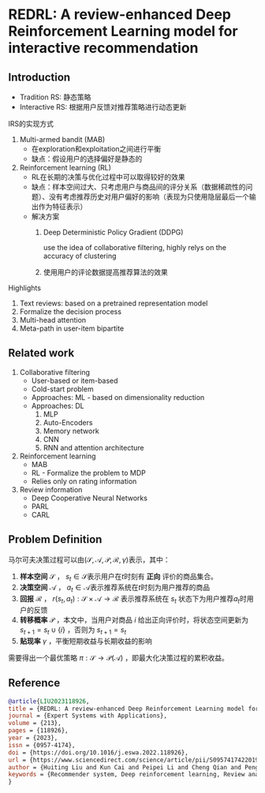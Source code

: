 # REDRL: A review-enhanced Deep Reinforcement Learning model for interactive recommendation

## Introduction

* Tradition RS: 静态策略
* Interactive RS: 根据用户反馈对推荐策略进行动态更新

IRS的实现方式

1. Multi-armed bandit (MAB)
    * 在exploration和exploitation之间进行平衡
    * 缺点：假设用户的选择偏好是静态的
2. Reinforcement learning (RL)
    * RL在长期的决策与优化过程中可以取得较好的效果
    * 缺点：样本空间过大、只考虑用户与商品间的评分关系（数据稀疏性的问题）、没有考虑推荐历史对用户偏好的影响（表现为只使用隐层最后一个输出作为特征表示）
    * 解决方案
        1. Deep Deterministic Policy Gradient (DDPG)

            use the idea of collaborative filtering, highly relys on the accuracy of clustering

        2. 使用用户的评论数据提高推荐算法的效果

Highlights

1. Text reviews: based on a pretrained representation model
2. Formalize the decision process
3. Multi-head attention
4. Meta-path in user-item bipartite

## Related work

1. Collaborative filtering
    * User-based or item-based
    * Cold-start problem
    * Approaches: ML - based on dimensionality reduction
    * Approaches: DL
        1. MLP
        2. Auto-Encoders
        3. Memory network
        4. CNN
        5. RNN and attention architecture
2. Reinforcement learning
    * MAB
    * RL - Formalize the problem to MDP
    * Relies only on rating information
3. Review information
    * Deep Cooperative Neural Networks
    * PARL
    * CARL

## Problem Definition

马尔可夫决策过程可以由$\left(\mathcal S, \mathcal A, \mathcal P, \mathcal R, \gamma\right)$表示，其中：

1. **样本空间** $\mathcal S$ ， $s_t\in \mathcal S$表示用户在$t$时刻有 **正向** 评价的商品集合。
2. **决策空间** $\mathcal A$ ， $a_t\in \mathcal A$表示推荐系统在$t$时刻为用户推荐的商品
3. **回报** $\mathcal R$ ， $r(s_t, a_t): \mathcal S\times \mathcal A\rightarrow \mathcal R$ 表示推荐系统在 $s_t$ 状态下为用户推荐$a_t$时用户的反馈
4. **转移概率** $\mathcal P$ ，本文中，当用户对商品 $i$ 给出正向评价时，将状态空间更新为 $s_{t+1} = s_t \cup \{i\}$ ，否则为 $s_{t+1} = s_t$
5. **贴现率** $\gamma$ ，平衡短期收益与长期收益的影响

需要得出一个最优策略 $\pi: \mathcal S\rightarrow \mathcal P(\mathcal A)$ ，即最大化决策过程的累积收益。

## Reference

```bibtex
@article{LIU2023118926,
title = {REDRL: A review-enhanced Deep Reinforcement Learning model for interactive recommendation},
journal = {Expert Systems with Applications},
volume = {213},
pages = {118926},
year = {2023},
issn = {0957-4174},
doi = {https://doi.org/10.1016/j.eswa.2022.118926},
url = {https://www.sciencedirect.com/science/article/pii/S0957417422019443},
author = {Huiting Liu and Kun Cai and Peipei Li and Cheng Qian and Peng Zhao and Xindong Wu},
keywords = {Recommender system, Deep reinforcement learning, Review analysis}
}
```